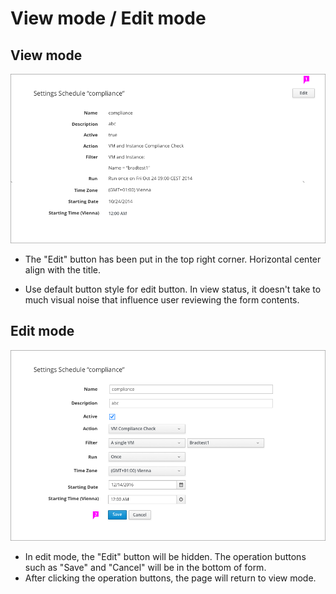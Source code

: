 # View mode / Edit mode

## View mode
![Image highlighting attribute selector](img/View.png)

 -  The "Edit" button has been put in the top right corner. Horizontal center align with the title.

 - Use default button style for edit button. In view status, it doesn't take to much visual noise that influence user reviewing the form contents.

## Edit mode

![Title highlighting active filters bar](img/Edit.png)

 - In edit mode, the "Edit" button will be hidden. The operation buttons such as "Save" and "Cancel" will be in the bottom of form.
 - After clicking the operation buttons, the page will return to view mode.
